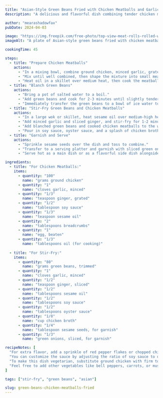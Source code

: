 ```yaml
---
title: "Asian-Style Green Beans Fried with Chicken Meatballs and Garlic"
description: "A delicious and flavorful dish combining tender chicken meatballs, crisp green beans, and aromatic garlic, all stir-fried in a delightful Asian-inspired sauce."

author: "mearashadowfax"
pubDate: 2024-04-03

image: "https://img.freepik.com/free-photo/top-view-meat-rolls-rolled-with-vegetables-inside-pan-with-greens-seasonings-dark-desk-meat-dinner-food-vegetable-meal_140725-40334.jpg?t=st=1727548824~exp=1727552424~hmac=e5ecbdfd0a74061eeae72c0091f85695defc70d1c7e7835be893195cea66f5d5&w=826"
imageAlt: "A plate of Asian-style green beans fried with chicken meatballs and garlic, garnished with sesame seeds"

cookingTime: 45

steps:
  - title: "Prepare Chicken Meatballs"
    actions:
      - "In a mixing bowl, combine ground chicken, minced garlic, grated ginger, soy sauce, sesame oil, breadcrumbs, and beaten egg."
      - "Mix until well combined, then shape the mixture into small meatballs."
      - "Heat oil in a skillet over medium heat, then cook the meatballs until browned and cooked through, about 8-10 minutes. Set aside."
  - title: "Blanch Green Beans"
    actions:
      - "Bring a pot of salted water to a boil."
      - "Add green beans and cook for 2-3 minutes until slightly tender but still crisp."
      - "Immediately transfer the green beans to a bowl of ice water to stop the cooking process, then drain and set aside."
  - title: "Stir-Fry Green Beans and Chicken Meatballs"
    actions:
      - "In a large wok or skillet, heat sesame oil over medium-high heat."
      - "Add minced garlic and sliced ginger, and stir-fry for 1-2 minutes until fragrant."
      - "Add blanched green beans and cooked chicken meatballs to the wok."
      - "Pour in soy sauce, oyster sauce, and a splash of chicken broth. Stir-fry for another 3-4 minutes until the sauce coats everything evenly and the green beans are cooked to your liking."
  - title: "Garnish and Serve"
    actions:
      - "Sprinkle sesame seeds over the dish and toss to combine."
      - "Transfer to a serving platter and garnish with sliced green onions."
      - "Serve hot as a main dish or as a flavorful side dish alongside steamed rice or noodles."

ingredients:
  - title: "For Chicken Meatballs:"
    items:
      - quantity: "100"
        name: "grams ground chicken"
      - quantity: "1"
        name: "cloves garlic, minced"
      - quantity: "1/3"
        name: "teaspoon ginger, grated"
      - quantity: "1/2"
        name: "tablespoon soy sauce"
      - quantity: "1/3"
        name: "teaspoon sesame oil"
      - quantity: "2"
        name: "tablespoons breadcrumbs"
      - quantity: "1"
        name: "egg, beaten"
      - quantity: "1/3"
        name: "tablespoons oil (for cooking)"
  
  - title: "For Stir-Fry:"
    items:
      - quantity: "80"
        name: "grams green beans, trimmed"
      - quantity: "1"
        name: "cloves garlic, minced"
      - quantity: "1/2"
        name: "teaspoon ginger, sliced"
      - quantity: "1/2"
        name: "tablespoons sesame oil"
      - quantity: "1/2"
        name: "tablespoons soy sauce"
      - quantity: "1/2"
        name: "tablespoons oyster sauce"
      - quantity: "1/8"
        name: "cup chicken broth"
      - quantity: "1/4"
        name: "tablespoon sesame seeds, for garnish"
      - quantity: "1/3"
        name: "green onions, sliced, for garnish"

recipeNotes: [
  "For extra flavor, add a sprinkle of red pepper flakes or chopped chili peppers for heat.",
  "You can customize the sauce by adjusting the ratio of soy sauce to oyster sauce according to your taste preference.",
  "To make this dish vegetarian, substitute ground chicken with firm tofu or cooked chickpeas for the meatballs.",
  "Feel free to add other vegetables like bell peppers, carrots, or mushrooms for variation and extra nutrients."
]

tags: ["stir-fry", "green beans", "asian"]

slug: green-beans-chicken-meatballs-fried
---
```

